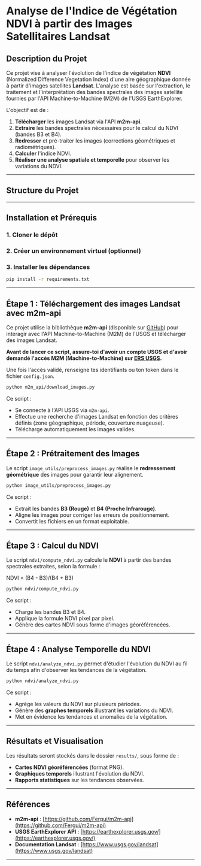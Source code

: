 # Analyse de l'Indice de Végétation NDVI à partir des Images Satellitaires Landsat

## Description du Projet

Ce projet vise à analyser l'évolution de l'indice de végétation **NDVI** (Normalized Difference Vegetation Index) d'une aire géographique donnée à partir d'images satellites **Landsat**. L'analyse est basée sur l'extraction, le traitement et l'interprétation des bandes spectrales des images satellite fournies par l'API Machine-to-Machine (M2M) de l'USGS EarthExplorer.

L'objectif est de :
1. **Télécharger** les images Landsat via l'API **m2m-api**.
2. **Extraire** les bandes spectrales nécessaires pour le calcul du NDVI (bandes B3 et B4).
3. **Redresser** et pré-traiter les images (corrections géométriques et radiométriques).
4. **Calculer** l'indice NDVI.
5. **Réaliser une analyse spatiale et temporelle** pour observer les variations du NDVI.

---

## Structure du Projet


---

## Installation et Prérequis

### 1. Cloner le dépôt


### 2. Créer un environnement virtuel (optionnel)


### 3. Installer les dépendances

```bash
pip install -r requirements.txt
```

---

## Étape 1 : Téléchargement des images Landsat avec **m2m-api**

Ce projet utilise la bibliothèque **m2m-api** (disponible sur [GitHub](https://github.com/Fergui/m2m-api)) pour interagir avec l'API Machine-to-Machine (M2M) de l'USGS et télécharger des images Landsat.

**Avant de lancer ce script, assure-toi d'avoir un compte USGS et d'avoir demandé l'accès M2M (Machine-to-Machine) sur [ERS USGS](https://ers.cr.usgs.gov/profile/access).**  

Une fois l'accès validé, renseigne tes identifiants ou ton token dans le fichier `config.json`.

```bash
python m2m_api/download_images.py
```

Ce script :
- Se connecte à l'API USGS via `m2m-api`.
- Effectue une recherche d'images Landsat en fonction des critères définis (zone géographique, période, couverture nuageuse).
- Télécharge automatiquement les images valides.

---

## Étape 2 : Prétraitement des Images

Le script `image_utils/preprocess_images.py` réalise le **redressement géométrique** des images pour garantir leur alignement.

```bash
python image_utils/preprocess_images.py
```

Ce script :
- Extrait les bandes **B3 (Rouge)** et **B4 (Proche Infrarouge)**.
- Aligne les images pour corriger les erreurs de positionnement.
- Convertit les fichiers en un format exploitable.

---

## Étape 3 : Calcul du NDVI

Le script `ndvi/compute_ndvi.py` calcule le **NDVI** à partir des bandes spectrales extraites, selon la formule :

NDVI = (B4 - B3)/(B4 + B3)

```bash
python ndvi/compute_ndvi.py
```

Ce script :
- Charge les bandes B3 et B4.
- Applique la formule NDVI pixel par pixel.
- Génère des cartes NDVI sous forme d'images géoréférencées.

---

## Étape 4 : Analyse Temporelle du NDVI

Le script `ndvi/analyze_ndvi.py` permet d'étudier l'évolution du NDVI au fil du temps afin d'observer les tendances de la végétation.

```bash
python ndvi/analyze_ndvi.py
```

Ce script :
- Agrège les valeurs du NDVI sur plusieurs périodes.
- Génère des **graphes temporels** illustrant les variations du NDVI.
- Met en évidence les tendances et anomalies de la végétation.

---

## Résultats et Visualisation

Les résultats seront stockés dans le dossier `results/`, sous forme de :
- **Cartes NDVI géoréférencées** (format PNG).
- **Graphiques temporels** illustrant l'évolution du NDVI.
- **Rapports statistiques** sur les tendances observées.

---

## Références

- **m2m-api** : [https://github.com/Fergui/m2m-api](https://github.com/Fergui/m2m-api)
- **USGS EarthExplorer API** : [https://earthexplorer.usgs.gov/](https://earthexplorer.usgs.gov/)
- **Documentation Landsat** : [https://www.usgs.gov/landsat](https://www.usgs.gov/landsat)

---